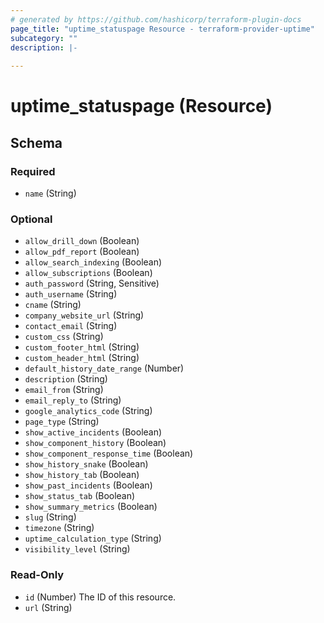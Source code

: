 ```yaml
---
# generated by https://github.com/hashicorp/terraform-plugin-docs
page_title: "uptime_statuspage Resource - terraform-provider-uptime"
subcategory: ""
description: |-
  
---
```


# uptime_statuspage (Resource)





<!-- schema generated by tfplugindocs -->
## Schema

### Required

- `name` (String)

### Optional

- `allow_drill_down` (Boolean)
- `allow_pdf_report` (Boolean)
- `allow_search_indexing` (Boolean)
- `allow_subscriptions` (Boolean)
- `auth_password` (String, Sensitive)
- `auth_username` (String)
- `cname` (String)
- `company_website_url` (String)
- `contact_email` (String)
- `custom_css` (String)
- `custom_footer_html` (String)
- `custom_header_html` (String)
- `default_history_date_range` (Number)
- `description` (String)
- `email_from` (String)
- `email_reply_to` (String)
- `google_analytics_code` (String)
- `page_type` (String)
- `show_active_incidents` (Boolean)
- `show_component_history` (Boolean)
- `show_component_response_time` (Boolean)
- `show_history_snake` (Boolean)
- `show_history_tab` (Boolean)
- `show_past_incidents` (Boolean)
- `show_status_tab` (Boolean)
- `show_summary_metrics` (Boolean)
- `slug` (String)
- `timezone` (String)
- `uptime_calculation_type` (String)
- `visibility_level` (String)

### Read-Only

- `id` (Number) The ID of this resource.
- `url` (String)



